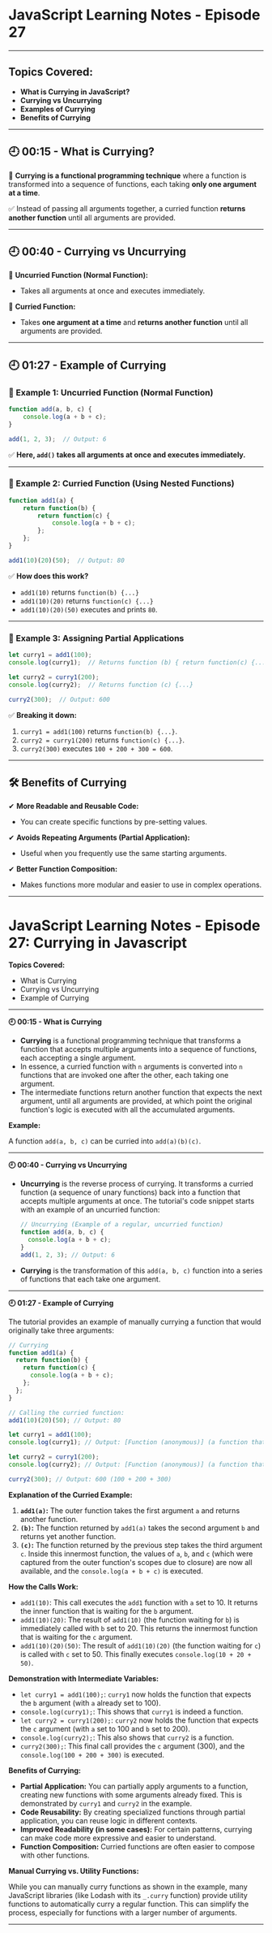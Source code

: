# **JavaScript Learning Notes - Episode 27**

---

## **Topics Covered:**  
- **What is Currying in JavaScript?**  
- **Currying vs Uncurrying**  
- **Examples of Currying**  
- **Benefits of Currying**  

---

## **🕘 00:15 - What is Currying?**  

🚀 **Currying is a functional programming technique** where a function is transformed into a sequence of functions, each taking **only one argument at a time**.  

✅ Instead of passing all arguments together, a curried function **returns another function** until all arguments are provided.  

---

## **🕘 00:40 - Currying vs Uncurrying**  

🔹 **Uncurried Function (Normal Function):**  
- Takes all arguments at once and executes immediately.  

🔹 **Curried Function:**  
- Takes **one argument at a time** and **returns another function** until all arguments are provided.  

---

## **🕘 01:27 - Example of Currying**  

### **🔹 Example 1: Uncurried Function (Normal Function)**  

```javascript
function add(a, b, c) {
    console.log(a + b + c);
}

add(1, 2, 3);  // Output: 6
```

✅ **Here, `add()` takes all arguments at once and executes immediately.**  

---

### **🔹 Example 2: Curried Function (Using Nested Functions)**  

```javascript
function add1(a) {
    return function(b) {
        return function(c) {
            console.log(a + b + c);
        };
    };
}

add1(10)(20)(50);  // Output: 80
```

✅ **How does this work?**  
- `add1(10)` returns `function(b) {...}`  
- `add1(10)(20)` returns `function(c) {...}`  
- `add1(10)(20)(50)` executes and prints `80`.  

---

### **🔹 Example 3: Assigning Partial Applications**  

```javascript
let curry1 = add1(100);
console.log(curry1);  // Returns function (b) { return function(c) {...} }

let curry2 = curry1(200);
console.log(curry2);  // Returns function (c) {...}

curry2(300);  // Output: 600
```

✅ **Breaking it down:**  
1. `curry1 = add1(100)` returns `function(b) {...}`.  
2. `curry2 = curry1(200)` returns `function(c) {...}`.  
3. `curry2(300)` executes `100 + 200 + 300 = 600`.  

---

## **🛠 Benefits of Currying**  

✔ **More Readable and Reusable Code:**  
   - You can create specific functions by pre-setting values.  

✔ **Avoids Repeating Arguments (Partial Application):**  
   - Useful when you frequently use the same starting arguments.  

✔ **Better Function Composition:**  
   - Makes functions more modular and easier to use in complex operations.  

---



# JavaScript Learning Notes - Episode 27: Currying in Javascript



**Topics Covered:**

* What is Currying
* Currying vs Uncurrying
* Example of Currying

---

**🕘 00:15 - What is Currying**

* **Currying** is a functional programming technique that transforms a function that accepts multiple arguments into a sequence of functions, each accepting a single argument.
* In essence, a curried function with `n` arguments is converted into `n` functions that are invoked one after the other, each taking one argument.
* The intermediate functions return another function that expects the next argument, until all arguments are provided, at which point the original function's logic is executed with all the accumulated arguments.

**Example:**

A function `add(a, b, c)` can be curried into `add(a)(b)(c)`.

---

**🕘 00:40 - Currying vs Uncurrying**

* **Uncurrying** is the reverse process of currying. It transforms a curried function (a sequence of unary functions) back into a function that accepts multiple arguments at once. The tutorial's code snippet starts with an example of an uncurried function:

    ```javascript
    // Uncurrying (Example of a regular, uncurried function)
    function add(a, b, c) {
      console.log(a + b + c);
    }
    add(1, 2, 3); // Output: 6
    ```

* **Currying** is the transformation of this `add(a, b, c)` function into a series of functions that each take one argument.

---

**🕘 01:27 - Example of Currying**

The tutorial provides an example of manually currying a function that would originally take three arguments:

```javascript
// Currying
function add1(a) {
  return function(b) {
    return function(c) {
      console.log(a + b + c);
    };
  };
}

// Calling the curried function:
add1(10)(20)(50); // Output: 80

let curry1 = add1(100);
console.log(curry1); // Output: [Function (anonymous)] (a function that expects 'b')

let curry2 = curry1(200);
console.log(curry2); // Output: [Function (anonymous)] (a function that expects 'c')

curry2(300); // Output: 600 (100 + 200 + 300)
```

**Explanation of the Curried Example:**

1. **`add1(a)`:** The outer function takes the first argument `a` and returns another function.
2. **`(b)`:** The function returned by `add1(a)` takes the second argument `b` and returns yet another function.
3. **`(c)`:** The function returned by the previous step takes the third argument `c`. Inside this innermost function, the values of `a`, `b`, and `c` (which were captured from the outer function's scopes due to closure) are now all available, and the `console.log(a + b + c)` is executed.

**How the Calls Work:**

* `add1(10)`: This call executes the `add1` function with `a` set to 10. It returns the inner function that is waiting for the `b` argument.
* `add1(10)(20)`: The result of `add1(10)` (the function waiting for `b`) is immediately called with `b` set to 20. This returns the innermost function that is waiting for the `c` argument.
* `add1(10)(20)(50)`: The result of `add1(10)(20)` (the function waiting for `c`) is called with `c` set to 50. This finally executes `console.log(10 + 20 + 50)`.

**Demonstration with Intermediate Variables:**

* `let curry1 = add1(100);`: `curry1` now holds the function that expects the `b` argument (with `a` already set to 100).
* `console.log(curry1);`: This shows that `curry1` is indeed a function.
* `let curry2 = curry1(200);`: `curry2` now holds the function that expects the `c` argument (with `a` set to 100 and `b` set to 200).
* `console.log(curry2);`: This also shows that `curry2` is a function.
* `curry2(300);`: This final call provides the `c` argument (300), and the `console.log(100 + 200 + 300)` is executed.

**Benefits of Currying:**

* **Partial Application:** You can partially apply arguments to a function, creating new functions with some arguments already fixed. This is demonstrated by `curry1` and `curry2` in the example.
* **Code Reusability:** By creating specialized functions through partial application, you can reuse logic in different contexts.
* **Improved Readability (in some cases):** For certain patterns, currying can make code more expressive and easier to understand.
* **Function Composition:** Curried functions are often easier to compose with other functions.

**Manual Currying vs. Utility Functions:**

While you can manually curry functions as shown in the example, many JavaScript libraries (like Lodash with its `_.curry` function) provide utility functions to automatically curry a regular function. This can simplify the process, especially for functions with a larger number of arguments.

---